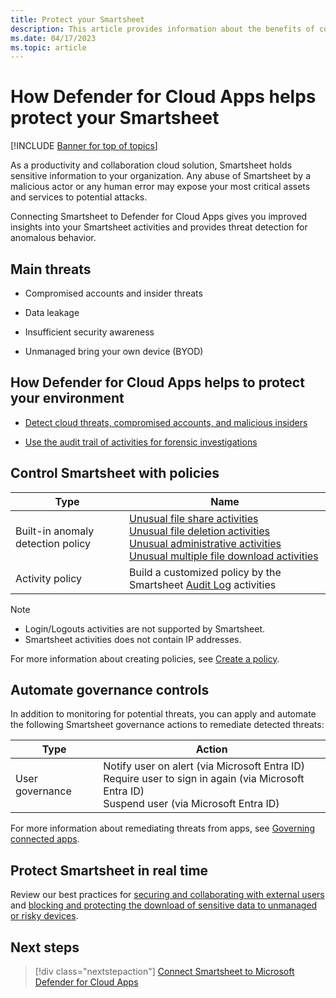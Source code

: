 ```yaml
---
title: Protect your Smartsheet
description: This article provides information about the benefits of connecting your Smartsheet app to Defender for Cloud Apps using the API connector for visibility and control over use.
ms.date: 04/17/2023
ms.topic: article
---
```

# How Defender for Cloud Apps helps protect your Smartsheet

[!INCLUDE [Banner for top of topics](includes/banner.md)]

As a productivity and collaboration cloud solution, Smartsheet holds sensitive information to your organization. Any abuse of Smartsheet by a malicious actor or any human error may expose your most critical assets and services to potential attacks.

Connecting Smartsheet to Defender for Cloud Apps gives you improved insights into your Smartsheet activities and provides threat detection for anomalous behavior.

## Main threats

- Compromised accounts and insider threats

- Data leakage

- Insufficient security awareness

- Unmanaged bring your own device (BYOD)

## How Defender for Cloud Apps helps to protect your environment

- [Detect cloud threats, compromised accounts, and malicious insiders](best-practices.md#detect-cloud-threats-compromised-accounts-malicious-insiders-and-ransomware)

- [Use the audit trail of activities for forensic investigations](best-practices.md#use-the-audit-trail-of-activities-for-forensic-investigations)

## Control Smartsheet with policies

| **Type**                           | **Name**                                                     |
| ---------------------------------- | ------------------------------------------------------------ |
| Built-in  anomaly detection policy | [Unusual file share activities](anomaly-detection-policy.md#unusual-activities-by-user)  <br /> [Unusual file deletion activities](anomaly-detection-policy.md#unusual-activities-by-user) <br /> [Unusual   administrative activities](anomaly-detection-policy.md#unusual-activities-by-user)  <br /> [Unusual multiple file download activities](anomaly-detection-policy.md#unusual-activities-by-user)  |
| Activity  policy                   | Build a customized policy by the Smartsheet [Audit Log](https://smartsheet.redoc.ly/tag/eventsObjects) activities |

>[!NOTE]
>
>- Login/Logouts activities are not supported by Smartsheet.
>- Smartsheet activities does not contain IP addresses.

For more information about creating policies, see [Create a policy](control-cloud-apps-with-policies.md#create-a-policy).

## Automate governance controls

In addition to monitoring for potential threats, you can apply and automate the following Smartsheet governance actions to remediate detected threats:

| **Type**        | **Action**                                                   |
| --------------- | ------------------------------------------------------------ |
| User governance | Notify user on  alert (via Microsoft Entra ID)<br />  Require user to sign in again (via Microsoft Entra ID)   <br /> Suspend user (via Microsoft Entra ID) |

For more information about remediating threats from apps, see [Governing connected apps](governance-actions.md).

## Protect Smartsheet in real time

Review our best practices for [securing and collaborating with external users](best-practices.md#secure-collaboration-with-external-users-by-enforcing-real-time-session-controls) and [blocking and protecting the download of sensitive data to unmanaged or risky devices](best-practices.md#block-and-protect-download-of-sensitive-data-to-unmanaged-or-risky-devices).

## Next steps

> [!div class="nextstepaction"]
> [Connect Smartsheet to Microsoft Defender for Cloud Apps](./connect-smartsheet.md)
